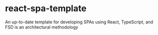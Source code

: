 # react-spa-template

An up-to-date template for developing SPAs using React, TypeScript, and FSD is an architectural methodology